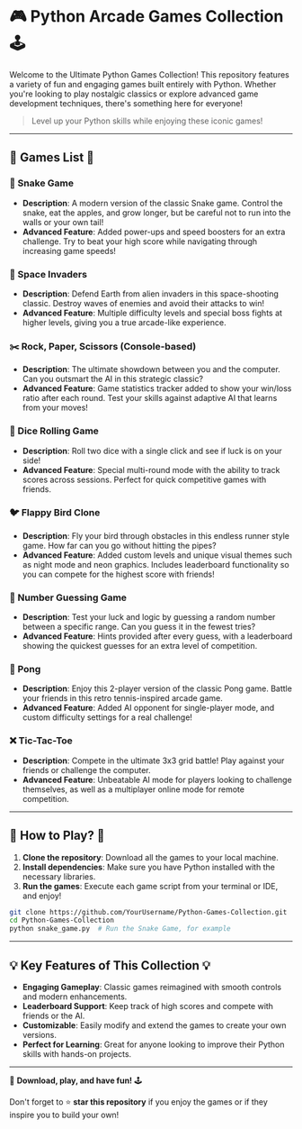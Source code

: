 # 🎮 Python Arcade Games Collection 🕹️

Welcome to the Ultimate Python Games Collection! This repository features a variety of fun and engaging games built entirely with Python. Whether you're looking to play nostalgic classics or explore advanced game development techniques, there's something here for everyone!

> Level up your Python skills while enjoying these iconic games!

---

## 🌟 Games List 🌟

### 🐍 Snake Game
- **Description**: A modern version of the classic Snake game. Control the snake, eat the apples, and grow longer, but be careful not to run into the walls or your own tail!
- **Advanced Feature**: Added power-ups and speed boosters for an extra challenge. Try to beat your high score while navigating through increasing game speeds!

### 🚀 Space Invaders
- **Description**: Defend Earth from alien invaders in this space-shooting classic. Destroy waves of enemies and avoid their attacks to win!
- **Advanced Feature**: Multiple difficulty levels and special boss fights at higher levels, giving you a true arcade-like experience.

### ✂️ Rock, Paper, Scissors (Console-based)
- **Description**: The ultimate showdown between you and the computer. Can you outsmart the AI in this strategic classic?
- **Advanced Feature**: Game statistics tracker added to show your win/loss ratio after each round. Test your skills against adaptive AI that learns from your moves!

### 🎲 Dice Rolling Game
- **Description**: Roll two dice with a single click and see if luck is on your side!
- **Advanced Feature**: Special multi-round mode with the ability to track scores across sessions. Perfect for quick competitive games with friends.

### 🐦 Flappy Bird Clone
- **Description**: Fly your bird through obstacles in this endless runner style game. How far can you go without hitting the pipes?
- **Advanced Feature**: Added custom levels and unique visual themes such as night mode and neon graphics. Includes leaderboard functionality so you can compete for the highest score with friends!

### 🔢 Number Guessing Game
- **Description**: Test your luck and logic by guessing a random number between a specific range. Can you guess it in the fewest tries?
- **Advanced Feature**: Hints provided after every guess, with a leaderboard showing the quickest guesses for an extra level of competition.

### 🏓 Pong
- **Description**: Enjoy this 2-player version of the classic Pong game. Battle your friends in this retro tennis-inspired arcade game.
- **Advanced Feature**: Added AI opponent for single-player mode, and custom difficulty settings for a real challenge!

### ❌ Tic-Tac-Toe
- **Description**: Compete in the ultimate 3x3 grid battle! Play against your friends or challenge the computer.
- **Advanced Feature**: Unbeatable AI mode for players looking to challenge themselves, as well as a multiplayer online mode for remote competition.

---

## 🚀 How to Play? 🚀

1. **Clone the repository**: Download all the games to your local machine.
2. **Install dependencies**: Make sure you have Python installed with the necessary libraries.
3. **Run the games**: Execute each game script from your terminal or IDE, and enjoy!

```bash
git clone https://github.com/YourUsername/Python-Games-Collection.git
cd Python-Games-Collection
python snake_game.py  # Run the Snake Game, for example
```

---

## 💡 Key Features of This Collection 💡

- **Engaging Gameplay**: Classic games reimagined with smooth controls and modern enhancements.
- **Leaderboard Support**: Keep track of high scores and compete with friends or the AI.
- **Customizable**: Easily modify and extend the games to create your own versions.
- **Perfect for Learning**: Great for anyone looking to improve their Python skills with hands-on projects.

---

🎉 **Download, play, and have fun!** 🕹️

Don't forget to ⭐ **star this repository** if you enjoy the games or if they inspire you to build your own!
